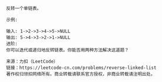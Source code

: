 
    反转一个单链表。

    示例:
    
    输入: 1->2->3->4->5->NULL
    输出: 5->4->3->2->1->NULL
    进阶:
    你可以迭代或递归地反转链表。你能否用两种方法解决这道题？
    
    来源：力扣（LeetCode）
    链接：https://leetcode-cn.com/problems/reverse-linked-list
    著作权归领扣网络所有。商业转载请联系官方授权，非商业转载请注明出处。
